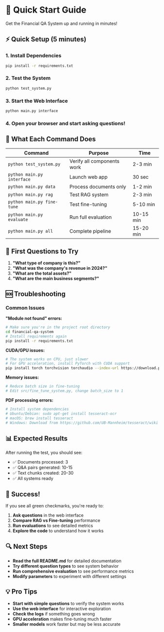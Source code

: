 # 🚀 Quick Start Guide

Get the Financial QA System up and running in minutes!

## ⚡ Quick Setup (5 minutes)

### 1. Install Dependencies
```bash
pip install -r requirements.txt
```

### 2. Test the System
```bash
python test_system.py
```

### 3. Start the Web Interface
```bash
python main.py interface
```

### 4. Open your browser and start asking questions!

## 🔧 What Each Command Does

| Command | Purpose | Time |
|---------|---------|------|
| `python test_system.py` | Verify all components work | 2-3 min |
| `python main.py interface` | Launch web app | 30 sec |
| `python main.py data` | Process documents only | 1-2 min |
| `python main.py rag` | Test RAG system | 2-3 min |
| `python main.py fine-tune` | Test fine-tuning | 5-10 min |
| `python main.py evaluate` | Run full evaluation | 10-15 min |
| `python main.py all` | Complete pipeline | 15-20 min |

## 🎯 First Questions to Try

1. **"What type of company is this?"**
2. **"What was the company's revenue in 2024?"**
3. **"What are the total assets?"**
4. **"What are the main business segments?"**

## 🆘 Troubleshooting

### Common Issues

**"Module not found" errors:**
```bash
# Make sure you're in the project root directory
cd financial-qa-system
# Install requirements again
pip install -r requirements.txt
```

**CUDA/GPU issues:**
```bash
# The system works on CPU, just slower
# For GPU acceleration, install PyTorch with CUDA support
pip install torch torchvision torchaudio --index-url https://download.pytorch.org/whl/cu118
```

**Memory issues:**
```bash
# Reduce batch size in fine-tuning
# Edit src/fine_tune_system.py, change batch_size to 1
```

**PDF processing errors:**
```bash
# Install system dependencies
# Ubuntu/Debian: sudo apt-get install tesseract-ocr
# macOS: brew install tesseract
# Windows: Download from https://github.com/UB-Mannheim/tesseract/wiki
```

## 📊 Expected Results

After running the test, you should see:
- ✅ Documents processed: 3
- ✅ Q&A pairs generated: 10-15
- ✅ Text chunks created: 20-30
- ✅ All systems ready

## 🎉 Success!

If you see all green checkmarks, you're ready to:
1. **Ask questions** in the web interface
2. **Compare RAG vs Fine-tuning** performance
3. **Run evaluations** to see detailed metrics
4. **Explore the code** to understand how it works

## 🔍 Next Steps

- **Read the full README.md** for detailed documentation
- **Try different question types** to see system behavior
- **Run comprehensive evaluation** to see performance metrics
- **Modify parameters** to experiment with different settings

## 💡 Pro Tips

- **Start with simple questions** to verify the system works
- **Use the web interface** for interactive exploration
- **Check the logs** if something goes wrong
- **GPU acceleration** makes fine-tuning much faster
- **Smaller models** work faster but may be less accurate